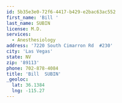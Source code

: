```yaml
---
id: 5b35e3e0-72f6-4417-b429-e2bac63ac552
first_name: 'Bill '
last_name: SUBIN
license: M.D.
services:
  - Anesthesiology
address: '7220 South Cimarron Rd  #230'
city: 'Las Vegas'
state: NV
zip: '89113'
phone: 702-878-4084
title: 'Bill  SUBIN'
_geoloc:
  lat: 36.1384
  lng: -115.27
---
```


